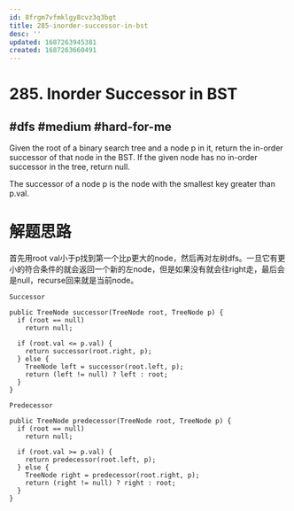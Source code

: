 ```yaml
---
id: 8frgm7vfmklgy8cvz3q3bgt
title: 285-inorder-successor-in-bst
desc: ''
updated: 1687263945381
created: 1687263660491
---
```

# 285. Inorder Successor in BST

## #dfs #medium #hard-for-me

Given the root of a binary search tree and a node p in it, return the in-order successor of that node in the BST. If the given node has no in-order successor in the tree, return null.

The successor of a node p is the node with the smallest key greater than p.val.

# 解题思路

首先用root val小于p找到第一个比p更大的node，然后再对左树dfs。一旦它有更小的符合条件的就会返回一个新的左node，但是如果没有就会往right走，最后会是null，recurse回来就是当前node。

```
Successor

public TreeNode successor(TreeNode root, TreeNode p) {
  if (root == null)
    return null;

  if (root.val <= p.val) {
    return successor(root.right, p);
  } else {
    TreeNode left = successor(root.left, p);
    return (left != null) ? left : root;
  }
}

Predecessor

public TreeNode predecessor(TreeNode root, TreeNode p) {
  if (root == null)
    return null;

  if (root.val >= p.val) {
    return predecessor(root.left, p);
  } else {
    TreeNode right = predecessor(root.right, p);
    return (right != null) ? right : root;
  }
}
```